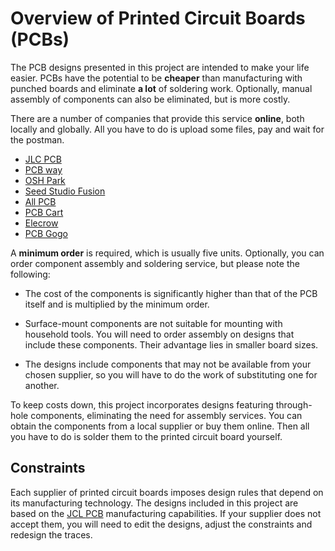 # Overview of Printed Circuit Boards (PCBs)

The PCB designs presented in this project are intended to make your life easier.
PCBs have the potential to be **cheaper** than manufacturing with punched boards
and eliminate **a lot** of soldering work.
Optionally, manual assembly of components can also be eliminated,
but is more costly.

There are a number of companies that provide this service **online**,
both locally and globally.
All you have to do is upload some files,
pay and wait for the postman.

- [JLC PCB](https://jlcpcb.com/?href=easyeda-home)
- [PCB way](https://www.pcbway.com)
- [OSH Park](https://oshpark.com/)
- [Seed Studio Fusion](https://www.seeedstudio.com/fusion_pcb.html)
- [All PCB](https://www.allpcb.com/)
- [PCB Cart](https://www.pcbcart.com/quote/prototype-pcb)
- [Elecrow](https://www.elecrow.com/pcb-manufacturing.html)
- [PCB Gogo](https://www.pcbgogo.com/pcb-fabrication-quote.html)

A **minimum order** is required, which is usually five units.
Optionally, you can order component assembly and soldering service,
but please note the following:

- The cost of the components is significantly higher than that of the PCB itself
  and is multiplied by the minimum order.

- Surface-mount components are not suitable for mounting with household tools.
  You will need to order assembly on designs that include these components.
  Their advantage lies in smaller board sizes.

- The designs include components that may not be available from your chosen supplier,
  so you will have to do the work of substituting one for another.

To keep costs down, this project incorporates designs featuring through-hole components,
eliminating the need for assembly services.
You can obtain the components from a local supplier or buy them online.
Then all you have to do is solder them to the printed circuit board yourself.

## Constraints

Each supplier of printed circuit boards imposes design rules
that depend on its manufacturing technology.
The designs included in this project are based on the
[JCL PCB](https://jlcpcb.com/capabilities/pcb-capabilities) manufacturing capabilities.
If your supplier does not accept them,
you will need to edit the designs,
adjust the constraints and redesign the traces.
